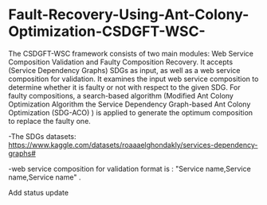 # Fault-Recovery-Using-Ant-Colony-Optimization-CSDGFT-WSC-
The CSDGFT-WSC framework consists of two main modules: Web Service Composition Validation and Faulty Composition Recovery. It accepts (Service Dependency Graphs) SDGs as input, as well as a web service composition for validation. It examines the input web service composition to determine whether it is faulty or not with respect to the given SDG. For faulty compositions, a search-based algorithm (Modified Ant Colony Optimization Algorithm the Service Dependency Graph-based Ant Colony Optimization (SDG-ACO) ) is applied to generate the optimum composition to replace the faulty one.

-The SDGs datasets: https://www.kaggle.com/datasets/roaaaelghondakly/services-dependency-graphs#

-web service composition for validation format is : "Service name,Service name,Service name" .

Add status update
